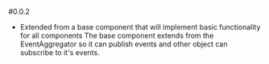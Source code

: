 

#0.0.2

- Extended from a base component that will implement basic functionality for all components
  The base component extends from the EventAggregator so it can publish events and other object can subscribe to it's events.

